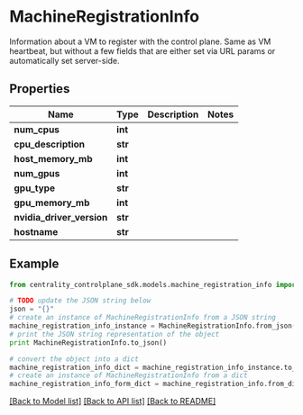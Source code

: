 # MachineRegistrationInfo

Information about a VM to register with the control plane.  Same as VM heartbeat, but without a few fields that are either set via URL params or automatically set server-side.

## Properties
Name | Type | Description | Notes
------------ | ------------- | ------------- | -------------
**num_cpus** | **int** |  | 
**cpu_description** | **str** |  | 
**host_memory_mb** | **int** |  | 
**num_gpus** | **int** |  | 
**gpu_type** | **str** |  | 
**gpu_memory_mb** | **int** |  | 
**nvidia_driver_version** | **str** |  | 
**hostname** | **str** |  | 

## Example

```python
from centrality_controlplane_sdk.models.machine_registration_info import MachineRegistrationInfo

# TODO update the JSON string below
json = "{}"
# create an instance of MachineRegistrationInfo from a JSON string
machine_registration_info_instance = MachineRegistrationInfo.from_json(json)
# print the JSON string representation of the object
print MachineRegistrationInfo.to_json()

# convert the object into a dict
machine_registration_info_dict = machine_registration_info_instance.to_dict()
# create an instance of MachineRegistrationInfo from a dict
machine_registration_info_form_dict = machine_registration_info.from_dict(machine_registration_info_dict)
```
[[Back to Model list]](../README.md#documentation-for-models) [[Back to API list]](../README.md#documentation-for-api-endpoints) [[Back to README]](../README.md)


